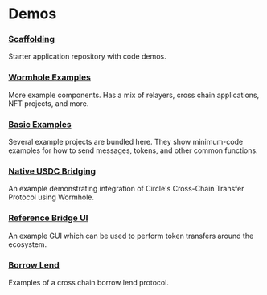 # Demos

<!--
As new features get added, we should be able to demonstrate their usage as simply as possible. This gives the dev what they need to start using it right away, without going through an un-skippable cut scene (tutorial).

***ex:***
Instead of writing up a full tutorial, this contract/script shows how to use the opcodes introduced in AVM v7 and was released with a blog post that goes introduces the features with more detail.
https://github.com/algorand-devrel/demo-avm7/blob/master/main.py

-->

### [Scaffolding](https://github.com/wormhole-foundation/wormhole-scaffolding)

Starter application repository with code demos.

### [Wormhole Examples](https://github.com/wormhole-foundation/wormhole-examples)

More example components. Has a mix of relayers, cross chain applications, NFT projects, and more.

### [Basic Examples](https://github.com/wormhole-foundation/xdapp-book/tree/main/projects)

Several example projects are bundled here. They show minimum-code examples for how to send messages, tokens, and other common functions.

### [Native USDC Bridging](https://github.com/wormhole-foundation/wormhole-circle-integration)

An example demonstrating integration of Circle's Cross-Chain Transfer Protocol using Wormhole. 

### [Reference Bridge UI](https://github.com/wormhole-foundation/example-token-bridge-ui)

An example GUI which can be used to perform token transfers around the ecosystem.

### [Borrow Lend](https://github.com/wormhole-foundation/example-wormhole-lending)

Examples of a cross chain borrow lend protocol.

